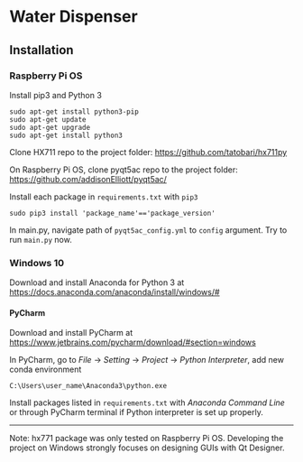 # Water Dispenser

## Installation

### Raspberry Pi OS
Install pip3 and Python 3
```
sudo apt-get install python3-pip
sudo apt-get update 
sudo apt-get upgrade
sudo apt-get install python3
``` 
Clone HX711 repo to the project folder: https://github.com/tatobari/hx711py
<br/>

On Raspberry Pi OS, clone pyqt5ac repo to the project folder: https://github.com/addisonElliott/pyqt5ac/ 
<br />

Install each package in ```requirements.txt``` with ```pip3``` 
```
sudo pip3 install 'package_name'=='package_version'
```

In main.py, navigate path of ```pyqt5ac_config.yml``` to ```config``` argument. Try to run ```main.py``` now. 

### Windows 10
Download and install Anaconda for Python 3 at https://docs.anaconda.com/anaconda/install/windows/#

#### PyCharm
Download and install PyCharm at https://www.jetbrains.com/pycharm/download/#section=windows

In PyCharm, go to *File* -> *Setting* -> *Project* -> *Python Interpreter*, add new conda environment 
```
C:\Users\user_name\Anaconda3\python.exe
```

Install packages listed in ```requirements.txt``` with *Anaconda Command Line* or through PyCharm terminal
if Python interpreter is set up properly.

---
Note: hx771 package was only tested on Raspberry Pi OS. Developing the project on Windows strongly focuses on designing
GUIs with Qt Designer.

